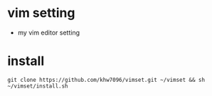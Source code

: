 # vim setting
* my vim editor setting

# install
```
git clone https://github.com/khw7096/vimset.git ~/vimset && sh ~/vimset/install.sh
```
